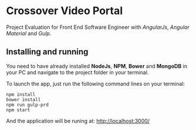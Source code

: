 # Crossover Video Portal

Project Evaluation for Front End Software Engineer with *AngularJs*, *Angular Material* and *Gulp*.

## Installing and running
You need to have already installed **NodeJs**, **NPM**, **Bower** and **MongoDB** in your PC and navigate to the project folder in your terminal.

To launch the app, just run the following command lines on your terminal:

    npm install
    bower install
    npm run gulp-prd
    npm start

And the application will be runing at: [http://localhost:3000/](http://localhost:3000/ "Localhost address")
